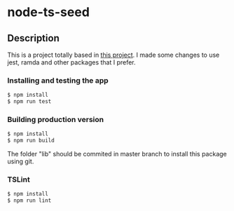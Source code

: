 # node-ts-seed

## Description
This is a project totally based in [this project](https://github.com/4alltecnologia/node-ts-seed). I made some changes to use jest, ramda and other packages that I prefer.

### Installing and testing the app

```sh
$ npm install
$ npm run test
```

### Building production version
 
```sh
$ npm install
$ npm run build
```

The folder "lib" should be commited in master branch to install this package using git.

### TSLint

```sh
$ npm install
$ npm run lint
```
